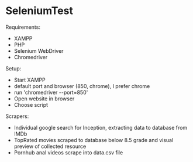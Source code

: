 # SeleniumTest

Requirements: 
- XAMPP
- PHP
- Selenium WebDriver
- Chromedriver

Setup:
- Start XAMPP
- default port and browser (850, chrome), I prefer chrome
- run 'chromedriver --port=850'
- Open website in browser
- Choose script

Scrapers:
- Individual google search for Inception, extracting data to database from IMDb
- TopRated movies scraped to database below 8.5 grade and visual preview of collected resource
- Pornhub anal videos scrape into data.csv file
